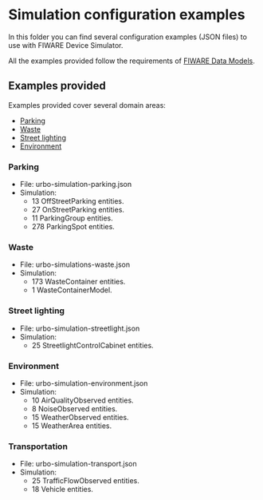 # Simulation configuration examples
In this folder you can find several configuration examples (JSON files) to use with FIWARE Device Simulator.

All the examples provided follow the requirements of [FIWARE Data Models](http://fiware-datamodels.readthedocs.io).

## Examples provided
Examples provided cover several domain areas:
- [Parking](#parking)
- [Waste](#waste)
- [Street lighting](#street-lighting)
- [Environment](#environment)

### Parking
- File: urbo-simulation-parking.json
- Simulation:
  - 13 OffStreetParking entities.
  - 27 OnStreetParking entities.
  - 11 ParkingGroup entities.
  - 278 ParkingSpot entities.

### Waste
- File: urbo-simulations-waste.json
- Simulation:
  - 173 WasteContainer entities.
  - 1 WasteContainerModel.

### Street lighting
- File: urbo-simulation-streetlight.json
- Simulation:
  - 25 StreetlightControlCabinet entities.

### Environment
- File: urbo-simulation-environment.json
- Simulation:
  - 10 AirQualityObserved entities.
  - 8 NoiseObserved entities.
  - 15 WeatherObserved entities.
  - 15 WeatherArea entities.

### Transportation
- File: urbo-simulation-transport.json
- Simulation:
  - 25 TrafficFlowObserved entities.
  - 18 Vehicle entities.
